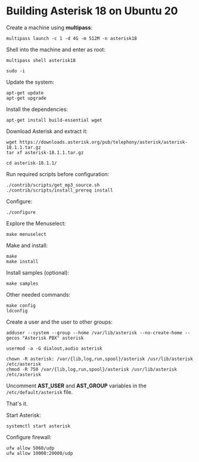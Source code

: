 # Building Asterisk 18 on Ubuntu 20

Create a machine using **multipass**:

```
multipass launch -c 1 -d 4G -m 512M -n asterisk18
```

Shell into the machine and enter as root:

```
multipass shell asterisk18

sudo -i
```

Update the system:

```
apt-get update
apt-get upgrade
```

Install the dependencies:

```
apt-get install build-essential wget
```

Download Asterisk and extract it:

```
wget https://downloads.asterisk.org/pub/telephony/asterisk/asterisk-18.1.1.tar.gz
tar xf asterisk-18.1.1.tar.gz

cd asterisk-18.1.1/
```

Run required scripts before configuration:

```
./contrib/scripts/get_mp3_source.sh
./contrib/scripts/install_prereq install
```

Configure:

```
./configure
```

Explore the Menuselect:

```
make menuselect
```

Make and install:

```
make
make install
```

Install samples (optional):

```
make samples
```

Other needed commands:

```
make config
ldconfig
```

Create a user and the user to other groups:

```
adduser --system --group --home /var/lib/asterisk --no-create-home --gecos "Asterisk PBX" asterisk

usermod -a -G dialout,audio asterisk

chown -R asterisk: /var/{lib,log,run,spool}/asterisk /usr/lib/asterisk /etc/asterisk
chmod -R 750 /var/{lib,log,run,spool}/asterisk /usr/lib/asterisk /etc/asterisk
```

Uncomment **AST_USER** and **AST_GROUP** variables in the `/etc/default/asterisk` file.

That's it.

Start Asterisk:

```
systemctl start asterisk
```

Configure firewall:

```
ufw allow 5060/udp
ufw allow 10000:20000/udp
```
